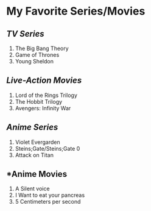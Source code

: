 # **My Favorite Series/Movies**
## *TV Series*
  1. The Big Bang Theory
  2. Game of Thrones
  3. Young Sheldon
## *Live-Action Movies*
  1. Lord of the Rings Trilogy
  2. The Hobbit Trilogy
  3. Avengers: Infinity War
## *Anime Series*
  1. Violet Evergarden
  2. Steins;Gate/Steins;Gate 0
  3. Attack on Titan
## *Anime Movies
  1. A Silent voice
  2. I Want to eat your pancreas
  3. 5 Centimeters per second
